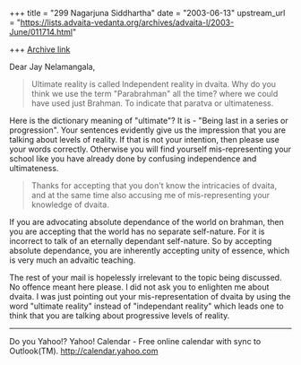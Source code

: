 +++
title = "299 Nagarjuna Siddhartha"
date = "2003-06-13"
upstream_url = "https://lists.advaita-vedanta.org/archives/advaita-l/2003-June/011714.html"

+++
[Archive link](https://lists.advaita-vedanta.org/archives/advaita-l/2003-June/011714.html)

Dear Jay Nelamangala,

> Ultimate reality  is called  Independent reality in
> dvaita.
> Why do you think we use the term "Parabrahman" all
> the time?
> where we could have used just Brahman.  To indicate
> that 
> paratva or ultimateness.

Here is the dictionary meaning of "ultimate"? It is -
"Being last in a series or progression". Your
sentences evidently give us the impression that you
are talking about levels of reality. If that is not
your intention, then please use your words correctly.
Otherwise you will find yourself mis-representing your
school like you have already done by confusing
independence and ultimateness. 

> Thanks for accepting that you don't know the
> intricacies of dvaita,
> and at the same time also accusing me of
> mis-representing your 
> knowledge of dvaita.

If you are advocating absolute dependance of the world
on brahman, then you are accepting that the world has
no separate self-nature. For it is incorrect to talk
of an eternally dependant self-nature. So by accepting
absolute dependance, you are inherently accepting
unity of essence, which is very much an advaitic
teaching.

The rest of your mail is hopelessly irrelevant to the
topic being discussed. No offence meant here please. I
did not ask you to enlighten me about dvaita. I was
just pointing out your mis-representation of dvaita by
using the word "ultimate reality" instead of
"independant reality" which leads one to think that
you are talking about progressive levels of reality.

__________________________________
Do you Yahoo!?
Yahoo! Calendar - Free online calendar with sync to Outlook(TM).
http://calendar.yahoo.com

